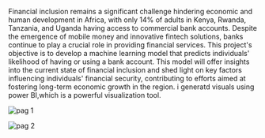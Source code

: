 Financial inclusion remains a significant challenge hindering economic and human development in Africa, with only 14% of adults in Kenya, Rwanda, Tanzania, and Uganda having access to commercial bank accounts. Despite the emergence of mobile money and innovative fintech solutions, banks continue to play a crucial role in providing financial services. This project's objective is to develop a machine learning model that predicts individuals' likelihood of having or using a bank account. This model will offer insights into the current state of financial inclusion and shed light on key factors influencing individuals' financial security, contributing to efforts aimed at fostering long-term economic growth in the region.
i generatd visuals using power BI,which is a powerful visualization tool.

![pag 1](https://github.com/mugane-wahome/R-financial-inclusion-in-africa/blob/main/bank%20analysis%20page%202%20(2).jpg)

![pag 2](https://github.com/mugane-wahome/R-financial-inclusion-in-africa/blob/main/bank%20analysis%20page%202%20(1).jpg)






